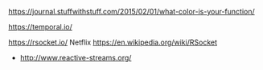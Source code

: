 https://journal.stuffwithstuff.com/2015/02/01/what-color-is-your-function/

https://temporal.io/

https://rsocket.io/ Netflix https://en.wikipedia.org/wiki/RSocket
* http://www.reactive-streams.org/